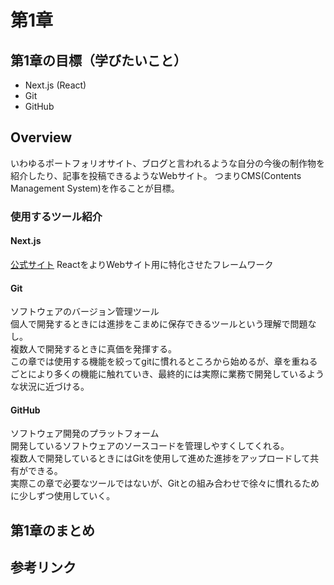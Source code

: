 # 第1章

## 第1章の目標（学びたいこと）
- Next.js (React)
- Git
- GitHub

## Overview
いわゆるポートフォリオサイト、ブログと言われるような自分の今後の制作物を紹介したり、記事を投稿できるようなWebサイト。
つまりCMS(Contents Management System)を作ることが目標。

### 使用するツール紹介
#### Next.js
[公式サイト](https://nextjs.org/)
ReactをよりWebサイト用に特化させたフレームワーク

#### Git
ソフトウェアのバージョン管理ツール  
個人で開発するときには進捗をこまめに保存できるツールという理解で問題なし。  
複数人で開発するときに真価を発揮する。  
この章では使用する機能を絞ってgitに慣れるところから始めるが、章を重ねるごとにより多くの機能に触れていき、最終的には実際に業務で開発しているような状況に近づける。  

#### GitHub
ソフトウェア開発のプラットフォーム  
開発しているソフトウェアのソースコードを管理しやすくしてくれる。  
複数人で開発しているときにはGitを使用して進めた進捗をアップロードして共有ができる。  
実際この章で必要なツールではないが、Gitとの組み合わせで徐々に慣れるために少しずつ使用していく。  



## 第1章のまとめ

## 参考リンク

